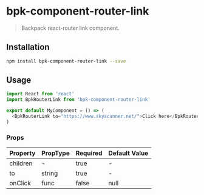 # bpk-component-router-link

> Backpack react-router link component.

## Installation

```sh
npm install bpk-component-router-link --save
```

## Usage

```js
import React from 'react'
import BpkRouterLink from 'bpk-component-router-link'

export default MyComponent = () => (
  <BpkRouterLink to="https://www.skyscanner.net/">Click here</BpkRouterLink>
)
```

### Props

| Property | PropType | Required | Default Value |
| -------- | -------- | -------- | ------------- |
| children | -        | true     | -             |
| to       | string   | true     | -             |
| onClick  | func     | false    | null          |
